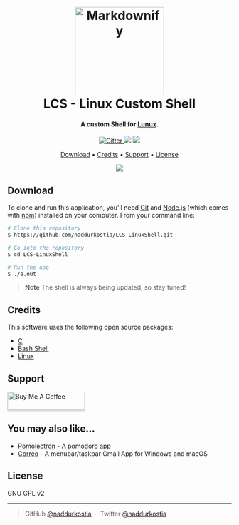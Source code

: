 
<h1 align="center">
  <br>
  <a href="http://www.amitmerchant.com/electron-markdownify"><img src="https://i.imgur.com/F02djtl.png" alt="Markdownify" width="200"></a>
  <br>
  LCS - Linux Custom Shell
  <br>
</h1>

<h4 align="center">A custom Shell for <a href="https://github.com/torvalds/linux" target="_blank">Lunux</a>.</h4>

<p align="center">
  <a href="https://en.wikipedia.org/wiki/The_C_Programming_Language">
    <img src="https://img.shields.io/badge/language-c-informational"
         alt="Gitter">
  </a>
      <img src="https://img.shields.io/badge/os-linux%20or%20unix-critical">
  </a>
  <a href="https://www.buymeacoffee.com/kostianaddur">
    <img src="https://img.shields.io/badge/$-donate-ff69b4.svg?maxAge=2592000&amp;style=flat">
  </a>
</p>

<p align="center">
  <a href="#download">Download</a> •
  <a href="#credits">Credits</a> •
   <a href="#support">Support</a> •
  <a href="#license">License</a>
</p>
<p align=center>
 <img src="https://i.imgur.com/pznBkme.png">
</p>

## Download

To clone and run this application, you'll need [Git](https://git-scm.com) and [Node.js](https://nodejs.org/en/download/) (which comes with [npm](http://npmjs.com)) installed on your computer. From your command line:

```bash
# Clone this repository
$ https://github.com/naddurkostia/LCS-LinuxShell.git

# Go into the repository
$ cd LCS-LinuxShell

# Run the app
$ ./a.out
```

> **Note**
> The shell is always being updated, so stay tuned! 

## Credits

This software uses the following open source packages:

- [С](https://en.wikipedia.org/wiki/C_(programming_language))
- [Bash Shell](https://www.gnu.org/software/bash/)
- [Linux](https://github.com/torvalds/linux)

## Support

<a href="https://www.buymeacoffee.com/kostianaddur" target="_blank"><img src="https://www.buymeacoffee.com/assets/img/custom_images/purple_img.png" alt="Buy Me A Coffee" style="height: 41px !important;width: 174px !important;box-shadow: 0px 3px 2px 0px rgba(190, 190, 190, 0.5) !important;-webkit-box-shadow: 0px 3px 2px 0px rgba(190, 190, 190, 0.5) !important;" ></a>

## You may also like...

- [Pomolectron](https://github.com/amitmerchant1990/pomolectron) - A pomodoro app
- [Correo](https://github.com/amitmerchant1990/correo) - A menubar/taskbar Gmail App for Windows and macOS

## License

GNU GPL v2

---

> GitHub [@naddurkostia](https://github.com/naddurkostia) &nbsp;&middot;&nbsp;
> Twitter [@naddurkostia](https://twitter.com/naddurkostia)

